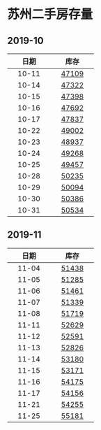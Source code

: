 # 苏州二手房存量   
## 2019-10

| &nbsp;&nbsp;&nbsp;&nbsp;&nbsp;&nbsp;日期&nbsp;&nbsp;&nbsp;&nbsp;&nbsp;&nbsp; | &nbsp;&nbsp;&nbsp;&nbsp;&nbsp;&nbsp;库存&nbsp;&nbsp;&nbsp;&nbsp;&nbsp;&nbsp; |
| :-: | :-: |
| 10-11 | [47109](Suzhou_Stock.md) |
| 10-14 | [47322](Suzhou_Stock.md) |
| 10-15 | [47398](Suzhou_Stock.md) |
| 10-16 | [47692](Suzhou_Stock.md) |
| 10-17 | [47837](Suzhou_Stock.md) |
| 10-22 | [49002](Suzhou_Stock.md) |
| 10-23 | [48937](Suzhou_Stock.md) |
| 10-24 | [49268](Suzhou_Stock.md) |
| 10-25 | [49457](Suzhou_Stock.md) |
| 10-28 | [50235](Suzhou_Stock.md) |
| 10-29 | [50094](Suzhou_Stock.md) |
| 10-30 | [50386](Suzhou_Stock.md) |
| 10-31 | [50534](Suzhou_Stock.md) |

## 2019-11

| &nbsp;&nbsp;&nbsp;&nbsp;&nbsp;&nbsp;日期&nbsp;&nbsp;&nbsp;&nbsp;&nbsp;&nbsp; | &nbsp;&nbsp;&nbsp;&nbsp;&nbsp;&nbsp;库存&nbsp;&nbsp;&nbsp;&nbsp;&nbsp;&nbsp; |
| :-: | :-: |
| 11-04 | [51438](Suzhou_Stock.md) |
| 11-05 | [51285](Suzhou_Stock.md) |
| 11-06 | [51461](Suzhou_Stock.md) |
| 11-07 | [51339](Suzhou_Stock.md) |
| 11-08 | [51719](Suzhou_Stock.md) |
| 11-11 | [52629](Suzhou_Stock.md) |
| 11-12 | [52591](Suzhou_Stock.md) |
| 11-13 | [52826](Suzhou_Stock.md) |
| 11-14 | [53180](Suzhou_Stock.md) |
| 11-15 | [53171](Suzhou_Stock.md) |
| 11-16 | [54175](Suzhou_Stock.md) |
| 11-17 | [54156](Suzhou_Stock.md) |
| 11-21 | [54255](Suzhou_Stock.md) |
| 11-25 | [55181](Suzhou_Stock.md) |

